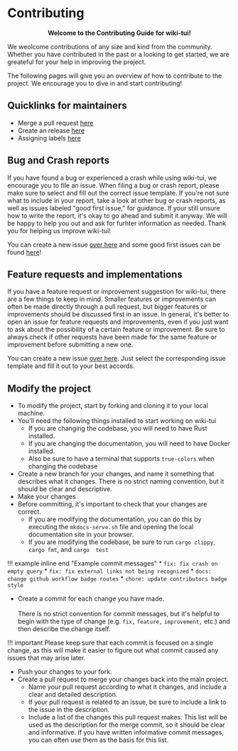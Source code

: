 # Contributing

<center>
<b>
Welcome to the Contributing Guide for wiki-tui!
</b>
</center>

We weolcome contributions of any size and kind from the community. Whether you have contributed in
the past or a looking to get started, we are greateful for your help in improving the project.

The following pages will give you an overview of how to contribute to the project. We encourage you
to dive in and start contributing!

## Quicklinks for maintainers

* Merge a pull request [here](./maintainers.md)
* Create an release [here](./maintainers.md)
* Assigning labels [here](./maintainers.md)

## Bug and Crash reports

If you have found a bug or experienced a crash while using wiki-tui, we encourage you to file an
issue. When filing a bug or crash report, please make sure to select and fill out
the correct issue template. If you're not sure what to include in your report, take a look at other
bug or crash reports, as well as issues labeled "good first issue," for guidance. If your still
unsure how to write the report, it's okay to go ahead and submit it anyway. We will be happy to 
help you out and ask for furhter information as needed. Thank you for helping us improve wiki-tui!

You can create a new issue [over here](https://github.com/Builditluc/wiki-tui/issues/new/choose) and
some good first issues can be found
[here](https://github.com/Builditluc/wiki-tui/issues?q=is%3Aopen+label%3A%22good+first+issue%22+sort%3Aupdated-desc)!

## Feature requests and implementations

If you have a feature request or improvement suggestion for wiki-tui, there are a few things to keep
in mind. Smaller features or improvements can often be made directly through a pull request, but
bigger features or improvements should be discussed first in an issue. In general, it's better to
open an issue for feature requests and improvements, even if you just want to ask about the
possibility of a certain feature or improvement. Be sure to always check if other requests have been
made for the same feature or improvement before submitting a new one.

You can create a new issue [over here](https://github.com/Builditluc/wiki-tui/issues/new/choose).
Just select the corresponding issue template and fill it out to your best accords.

## Modify the project

* To modify the project, start by forking and cloning it to your local machine.
* You'll need the following things installed to start working on wiki-tui
    * If you are changing the codebase, you will need to have Rust installed. 
    * If you are changing the documentation, you will need to have Docker installed.
    * Also be sure to have a terminal that supports `true-colors` when changing the codebase
* Create a new branch for your changes, and name it something that describes what it changes. 
  There is no strict naming convention, but it should be clear and descriptive. 
* Make your changes 
* Before committing, it's important to check that your changes are correct. 
    * If you are modifying the documentation, you can do this by executing the `mkdocs-serve.sh` 
      file and opening the local documentation site in your browser. 
    * If you are modifying the codebase, be sure to run `cargo clippy`, `cargo fmt`, and `cargo 
      test` 

!!! example inline end "Example commit messages"
    * `fix: fix crash on empty query`
    * `fix: fix external links not being recognized`
    * `docs: change github workflow badge routes`
    * `chore: update contributors badge style`

* Create a commit for each change you have made. <br/><br/> There is no strict 
  convention for commit messages, but it's helpful to begin with the type of change (e.g. `fix,` 
  `feature,` `improvement,` etc.) and then describe the change itself. 

!!! important
    Please keep sure that each commit is focused on a single change, as this will make it easier to 
    figure out what commit caused any issues that may arise later. 

* Push your changes to your fork.
* Create a pull request to merge your changes back into the main project.
    * Name your pull request according to what it changes, and include a clear and detailed 
      description.
    * If your pull request is related to an issue, be sure to include a link to the issue in the
      description. 
    * Include a list of the changes this pull request makes. This list will be used as the 
      description for the merge commit, so it should be clear and informative. If you have written 
      informative commit messages, you can often use them as the basis for this list.
